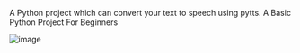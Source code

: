 A Python project which can convert your text to speech using pytts. A Basic Python Project For Beginners 

![image](https://github.com/user-attachments/assets/d764d56e-c9ae-4a56-906e-5687754d9096)
